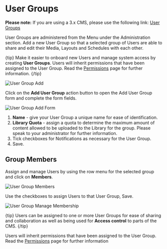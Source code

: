# User Groups

**Please note:** If you are using a 3.x CMS, please use the following link: [User Groups](users_groups.html)

User Groups are administered from the Menu under the Administration section.
Add a new User Group so that a selected group of Users are able to share and edit their Media, Layouts and Schedules with each other.

{tip}
Make it easier to onboard new Users and manage system access by creating **User Groups**. Users will inherit permissions that have been assigned to the User Group. Read the [Permissions](users_permissions.html) page for further information.
{/tip}

![User Group Add](img/\user_group_add.png)

Click on the **Add User Group** action button to open the Add User Group form and complete the form fields.

![User Group Add Form](img/users_group_add_form.png)

1. **Name** - give your User Group a unique name for ease of identification.
2. **Library Quota** - assign a quota to determine the maximum amount of content allowed to be uploaded to the Library for the group. Please speak to your administrator for further information.
3. Tick checkboxes for Notifications as necessary for the User Group.
4. Save.

## Group Members

Assign and manage Users by using the row menu for the selected group and click on **Members**.

![User Group Members](img/user_group_members.png)

Use the checkboxes to assign Users to that User Group, Save.

![User Group Manage Membership](img/user_group_manage_membership.png)

{tip}
Users can be assigned to one or more User Groups for ease of sharing and collaboration as well as being used for **Access control** to parts of the CMS.
{/tip}

Users will inherit permissions that have been assigned to the User Group. Read the [Permissions](users_permissions.html) page for further information